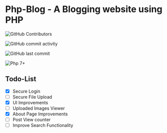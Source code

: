 # Php-Blog - A Blogging website using PHP

![GitHub Contributors](https://img.shields.io/github/contributors/jakbin/Php-Blog)

![GitHub commit activity](https://img.shields.io/github/commit-activity/m/jakbin/flask)

![GitHub last commit](https://img.shields.io/github/last-commit/jakbin/flask)

![Php 7+](https://img.shields.io/badge/7+-green.svg)

## Todo-List 

- [X] Secure Login 
- [ ] Secure File Upload 
- [X] UI Improvements 
- [ ] Uploaded Images Viewer
- [X] About Page Improvements
- [ ] Post View counter 
- [ ] Improve Search Functionality